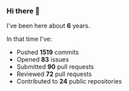 ### Hi there 👋

I've been here about **6** years.

In that time I've:

- Pushed **1519** commits
- Opened **83** issues
- Submitted **90** pull requests
- Reviewed **72** pull requests
- Contributed to **24** public repositories

<!-- ![My scrobbles](https://lastfm-recently-played.vercel.app/api?user=dotdub) -->
